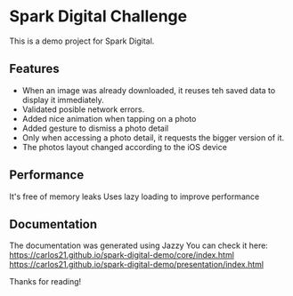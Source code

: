 # Spark Digital Challenge

This is a demo project for Spark Digital.

## Features

- When an image was already downloaded, it reuses teh saved data to display it immediately.
- Validated posible network errors.
- Added nice animation when tapping on a photo
- Added gesture to dismiss a photo detail
- Only when accessing a photo detail, it requests the bigger version of it.
- The photos layout changed according to the iOS device

## Performance
It's free of memory leaks
Uses lazy loading to improve performance

## Documentation
The documentation was generated using Jazzy
You can check it here:
https://carlos21.github.io/spark-digital-demo/core/index.html
https://carlos21.github.io/spark-digital-demo/presentation/index.html


Thanks for reading!